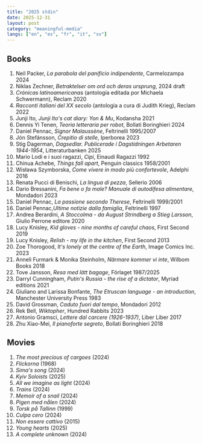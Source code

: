 ```yaml
---
title: "2025 stdin"
date: 2025-12-31
layout: post
category: "meaningful-media"
langs: ["en", "es", "fr", "it", "sv"]
---
```


## Books
1. Neil Packer, _La parabola del panificio indipendente_, Carmelozampa 2024
2. Niklas Zechner, _Betraktelser om ord och deras ursprung_, 2024 draft
3. _Crónicas latinoamericanas_ (antología editada por Michaela Schwermann), Reclam 2020
4. _Racconti italiani del XX secolo_ (antologia a cura di Judith Krieg), Reclam 2022
5. Junji Ito, _Junji Ito's cat diary: Yon & Mu_, Kodansha 2021
6. Dennis Yi Tenen, _Teoria letteraria per robot_, Bollati Boringhieri 2024
7. Daniel Pennac, _Signor Malaussène_, Feltrinelli 1995/2007
8. Jón Stefánsson, _Crepitio di stelle_, Iperborea 2023
9. Stig Dagerman, _Dagsedlar. Publicerade i Dagstidningen Arbetaren 1944-1954_, Litteraturbanken 2025
10. Mario Lodi e i suoi ragazzi, _Cipí_, Einaudi Ragazzi 1992
11. Chinua Achebe, _Things fall apart_, Penguin classics 1958/2001
12. Wisława Szymborska, _Come vivere in modo più confortevole_, Adelphi 2016
13. Renata Pucci di Benischi, _La lingua di pezza_, Sellerio 2006
14. Dario Bressanini, _Fa bene o fa male? Manuale di autodifesa alimentare_, Mondadori 2023
15. Daniel Pennac, _La passione secondo Therese_, Feltrinelli 1999/2001
16. Daniel Pennac,_Ultime notizie dalla famiglia_, Feltrinelli 1997
17. Andrea Berardini, _A Stoccolma - da August Strindberg a Stieg Larsson_, Giulio Perrone editore 2020
18. Lucy Knisley, _Kid gloves - nine months of careful chaos_, First Second 2019
19. Lucy Knisley, _Relish - my life in the kitchen_, First Second 2013
20. Zoe Thorogood, _It's lonely at the centre of the Earth_, Image Comics Inc. 2023
21. Anneli Furmark & Monika Steinholm, _Närmare kommer vi inte_, Wilbom Books 2018
22. Tove Jansson, _Resa med lätt bagage_, Förlaget 1987/2025
23. Darryl Cunningham, _Putin's Russia - the rise of a dictator_, Myriad editions 2021
24. Giuliano and Larissa Bonfante, _The Etruscan language - an introduction_, Manchester University Press 1983
25. David Grossman, _Caduto fuori dal tempo_, Mondadori 2012
26. Rek Bell, _Wiktopher_, Hundred Rabbits 2023
27. Antonio Gramsci, _Lettere dal carcere (1926-1937)_, Liber Liber 2017
28. Zhu Xiao-Mei, _Il pianoforte segreto_, Bollati Boringhieri 2018

## Movies
1. _The most precious of cargoes_ (2024)
2. _Flickorna_ (1968)
3. _Sima's song_ (2024)
4. _Kyiv Soloists_ (2025)
5. _All we imagine as light_ (2024)
6. _Trains_ (2024)
7. _Memoir of a snail_ (2024)
8. _Pigen med nålen_ (2024)
9. _Torsk på Tallinn_ (1999)
10. _Culpa cero_ (2024)
11. _Non essere cattivo_ (2015)
12. _Young hearts_ (2025)
13. _A complete unknown_ (2024)